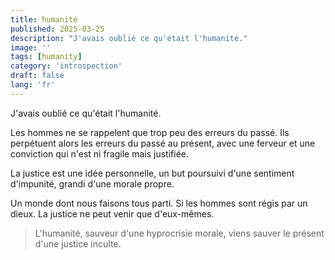 ```yaml
---
title: humanité
published: 2025-03-25
description: "J'avais oublié ce qu'était l'humanité."
image: ''
tags: [humanity]
category: 'introspection'
draft: false 
lang: 'fr'
---
```


J'avais oublié ce qu'était l'humanité.

Les hommes ne se rappelent que trop peu des erreurs du passé.
Ils perpétuent alors les erreurs du passé au présent, avec une ferveur et une conviction qui n'est ni fragile mais justifiée.

La justice est une idée personnelle, un but poursuivi d'une sentiment d'impunité, grandi d'une morale propre.

Un monde dont nous faisons tous parti. Si les hommes sont régis par un dieux. La justice ne peut venir que d'eux-mêmes.

> L'humanité, sauveur d'une hyprocrisie morale, viens sauver le présent d'une justice inculte.